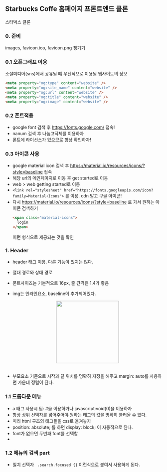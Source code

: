 ## Starbucks Coffe 홈페이지 프론트엔드 클론
스타벅스 클론
### 0. 준비
images, favicon.ico, favicon.png 챙기기
### 0.1 오픈그래프 이용
소셜미디어(sns)에서 공유될 떄 우선적으로 이용될 웹사이트의 정보
```html
<meta property="og:type" content="website" />
<meta property="og:site_name" content="website" />
<meta property="og:url" content="website" />
<meta property="og:title" content="website" />
<meta property="og:image" content="website" />
```
### 0.2 폰트적용
- google font 검색 후 https://fonts.google.com/ 접속!
- nanum 검색 후 나눔고딕체를 이용하자
- 폰트에 라이선스가 있으므로 항상 확인하자!

### 0.3 아이콘 사용
- google material icon 검색 후 https://material.io/resources/icons/?style=baseline 접속
- 해당 url의 메인페이지로 이동 후 get started로 이동
- web > web getting started로 이동
- ```<link rel="stylesheet" href="https://fonts.googleapis.com/icon?family=Material+Icons">``` 를 이용. cdn 말고 구글 아이콘!
- 다시 https://material.io/resources/icons/?style=baseline 로 가서 원하는 아이콘 검색하기
  ```html
  <span class="material-icons">
    login
  </span>
  ``` 
  이런 형식으로 제공되는 것을 확인

### 1. Header
- header 태그 이용. 다른 기능이 있지는 않다.
- 절대 경로와 상대 경로
- 폰트사이즈는 기본적으로 16px, 줄 간격은 1.4가 좋음
- img는 인라인요소, baseline이 추가되어있다.

    <img src="https://user-images.githubusercontent.com/62678380/112954227-2bfcf300-9179-11eb-8772-b4855d780e58.png" style="margin: 0 auto; display: block; width: 200px; height: 200px;" />   
    <br>
- 부모요소 기준으로 시작과 끝 위치를 명확히 지정을 해주고 margin: auto를 사용하면 가운데 정렬이 된다.

### 1.1 드롭다운 메뉴
- a 태그 사용시 팁: #을 이용하거나 javascript:void(0)을 이용하자
- 항상 상위 선택자를 넣어주어야 원하는 태그의 값을 명확히 불러올 수 있다.
- 미리 html 구조의 태그들을 css로 옮겨놓자
- position: absolute; 를 하면 display: block; 이 자동적으로 된다.
- font가 없으면 두번째 font를 선택함 
- 

### 1.2 메뉴의 검색 part
- 일치 선택자 ``` .search.focused {}``` 이런식으로 붙여서 사용하게 된다.
